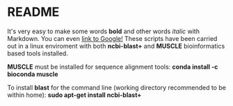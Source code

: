 # README
It's very easy to make some words **bold** and other words *italic* with Markdown. You can even [link to Google!](http://google.com)
These scripts have been carried out in a linux enviroment with both **ncbi-blast+** and **MUSCLE** bioinformatics based tools installed.

**MUSCLE** must be installed for sequence alignment tools: **conda install -c bioconda muscle**

To install **blast** for the command line (working directory recommended to be within home): **sudo apt-get install ncbi-blast+**


